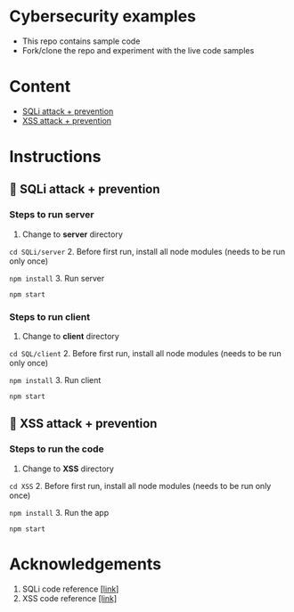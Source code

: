 # Cybersecurity examples
- This repo contains sample code
- Fork/clone the repo and experiment with the live code samples

# Content
- [SQLi attack + prevention](https://github.com/kmitofficial/Cybersecurity2024?tab=readme-ov-file#syringe-sqli-attack--prevention)
- [XSS attack + prevention](https://github.com/kmitofficial/Cybersecurity2024?tab=readme-ov-file#syringe-xss-attack--prevention)

# Instructions
## :syringe: SQLi attack + prevention
### Steps to run server
1. Change to **server** directory

`cd SQLi/server`
2. Before first run, install all node modules (needs to be run only once)

`npm install`
3. Run server

`npm start`

### Steps to run client
1. Change to **client** directory

`cd SQL/client`
2. Before first run, install all node modules (needs to be run only once)

`npm install`
3. Run client

`npm start`

## :syringe: XSS attack + prevention
### Steps to run the code
1. Change to **XSS** directory

`cd XSS`
2. Before first run, install all node modules (needs to be run only once)

`npm install`
3. Run the app

`npm start`

# Acknowledgements
1. SQLi code reference [[link]](https://github.com/nadunchanna98/SQL-Injection-React-Nodejs-Demo)
2. XSS code reference [[link]](https://github.com/hnasr/javascript_playground/tree/master/xss)